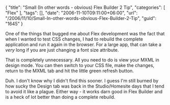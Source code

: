 {
	"title": "Small (In other words - obvious) Flex Builder 2 Tip",
	"categories": [
		"Flex"
	],
	"tags": [],
	"date": "2006-11-10T09:11:00+06:00",
	"url": "/2006/11/10/Small-In-other-words-obvious-Flex-Builder-2-Tip",
	"guid": "1645"
}

One of the things that bugged me about Flex development was the fact that when I wanted to test CSS changes, I had to rebuild the complete application and run it again in the browser. For a large app, that can take a <i>very</i> long if you are just changing a font size attribute.

That is completely unnecessary. All you need to do is view your MXML in design mode. You can then switch to your CSS file, make the changes, return to the MXML tab and hit the little green refresh button.

Duh. I don't know why I didn't find this sooner. I guess I'm still burned by how sucky the Design tab was back in the Studio/Homesite days that I tend to avoid it like a plague. Either way - it works darn good in Flex Builder and is a heck of lot better than doing a complete rebuild.